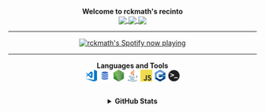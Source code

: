 <p align="center" style="text-align:center;" markdown="1">
  <b>Welcome to rckmath's recinto</b>
  <br/>
  <a href="https://www.last.fm/user/xBossK">
    <img align="center" src="https://img.shields.io/badge/-Last.fm-d60000?style=flat-square&logo=Last.fm&logoColor=white&link=https://www.last.fm/user/xBossK" />
  </a>
  <a href="https://www.linkedin.com/in/rckmath/">
    <img align="center" src="https://img.shields.io/badge/-LinkedIn-blue?style=flat-square&logo=Linkedin&logoColor=white&link=https://www.linkedin.com/in/rckmath/" />
  </a>
  <a href="https://steamcommunity.com/id/BossBR/">
    <img align="center" src="https://img.shields.io/badge/-Steam-gray?style=flat-square&logo=Steam&logoColor=white&link=https://steamcommunity.com/id/BossBR/" />
  </a>
</p>

***

<p align="center" style="text-align:center;" markdown="1">
  <a href="https://open.spotify.com/user/22b2cegc2fomm73dnjbdjq7wi">
    <img src="https://now-playing-rckmath.vercel.app/api/spotify" alt="rckmath's Spotify  now playing" width="300px" />
  </a>
</p>


***

<p align="center" style="text-align:center;" markdown="1">
  <b>Languages and Tools</b>
  <br/>
    <a>
      <img align="center" alt="VS Code" width="24px" src="https://raw.githubusercontent.com/github/explore/80688e429a7d4ef2fca1e82350fe8e3517d3494d/topics/visual-studio-code/visual-studio-code.png" />
      <img align="center" alt="SQL" width="24px" src="https://raw.githubusercontent.com/github/explore/80688e429a7d4ef2fca1e82350fe8e3517d3494d/topics/sql/sql.png" />
      <img align="center" alt="Node.js" width="24px" src="https://raw.githubusercontent.com/github/explore/80688e429a7d4ef2fca1e82350fe8e3517d3494d/topics/nodejs/nodejs.png" />
      <img align="center" alt="Java" width="24px" src="https://raw.githubusercontent.com/github/explore/80688e429a7d4ef2fca1e82350fe8e3517d3494d/topics/java/java.png" />
      <img align="center" alt="Javascript" width="24px" src="https://raw.githubusercontent.com/github/explore/80688e429a7d4ef2fca1e82350fe8e3517d3494d/topics/javascript/javascript.png" />
      <img align="center" alt="C++" width="24px" src="https://raw.githubusercontent.com/github/explore/80688e429a7d4ef2fca1e82350fe8e3517d3494d/topics/cpp/cpp.png" />
      <img align="center" alt="Terminal" width="24px" src="https://raw.githubusercontent.com/github/explore/80688e429a7d4ef2fca1e82350fe8e3517d3494d/topics/terminal/terminal.png" />
    </a>
</p>
<br/>
<details align="center">
  <summary><b>GitHub Stats</b></summary>
  <a href="https://github.com/rckmath">
    <img src="https://github-readme-stats.vercel.app/api?username=rckmath&show_icons=true&title_color=fff&icon_color=79ff97&text_color=9f9f9f&bg_color=151515&hide=issues,contribs" width="300px" />
  </a>
</details>